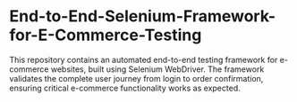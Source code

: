 # End-to-End-Selenium-Framework-for-E-Commerce-Testing
This repository contains an automated end-to-end testing framework for e-commerce websites, built using Selenium WebDriver. The framework validates the complete user journey from login to order confirmation, ensuring critical e-commerce functionality works as expected.
